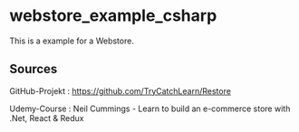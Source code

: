# webstore_example_csharp
This is a example for a Webstore. 


## Sources 
GitHub-Projekt : https://github.com/TryCatchLearn/Restore

Udemy-Course   : Neil Cummings - Learn to build an e-commerce store with .Net, React & Redux
